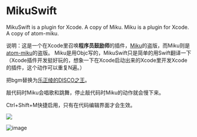 
# MikuSwift

MikuSwift is a plugin for Xcode. A copy of Miku.
Miku is a plugin for Xcode. A copy of atom-miku.

说明：这是一个在Xcode里召唤**程序员鼓励师**的插件，[Miku](https://github.com/poboke/Miku)的盗版，而Miku则是[atom-miku](https://github.com/sunqibuhuake/atom-miku)的盗版。
Miku是用Objc写的，MikuSwift只是简单的用Swift翻译一下（Xcode插件开发挺好玩的，想象一下在Xcode启动出来的Xcode里开发Xcode的插件，这个动作可以重复N遍。）

把bgm替换为[乐正绫的DISCO之王](http://www.bilibili.com/video/av3056966/)。

敲代码时Miku会唱歌和跳舞，停止敲代码时Miku的动作就会慢下来。

Ctrl+Shift+M快捷启用，只有在代码编辑界面才会生效。

![](http://ww2.sinaimg.cn/large/b29e5633gw1ezqv9qp6eeg209n0941kx.gif)

![image](https://github.com/wendyeq／MikuSwift/raw/master/Screenshots/about.png)
